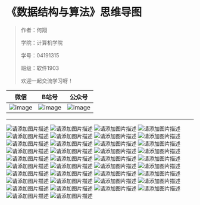 # 《数据结构与算法》思维导图

> 作者：何翔 				 
>
> 学院：计算机学院
>
> 学号：04191315		 
>
> 班级：软件1903
>
> 欢迎一起交流学习呀！

| 微信                                                         | B站号                                                        | 公众号                                                       |
| ------------------------------------------------------------ | ------------------------------------------------------------ | ------------------------------------------------------------ |
| ![image](https://img-blog.csdnimg.cn/img_convert/cece57138556f8ebe17ea8521e3114e1.png) | ![image](https://img-blog.csdnimg.cn/img_convert/96321ca49ce798da3095c0cb4c2bcafa.png) | ![image](https://img-blog.csdnimg.cn/img_convert/4488f9f9de1c18bb21c82f5657598d0d.png) |

---



![请添加图片描述](https://img-blog.csdnimg.cn/8deb386dece54601827db9526d2c69a7.png?x-oss-process=image/watermark,type_d3F5LXplbmhlaQ,shadow_50,text_Q1NETiBA5bCP5L2V5a2m6ZW_,size_20,color_FFFFFF,t_70,g_se,x_16)
![请添加图片描述](https://img-blog.csdnimg.cn/6625b3235a554e5aa24d9ead9123dced.png?x-oss-process=image/watermark,type_d3F5LXplbmhlaQ,shadow_50,text_Q1NETiBA5bCP5L2V5a2m6ZW_,size_20,color_FFFFFF,t_70,g_se,x_16)
![请添加图片描述](https://img-blog.csdnimg.cn/bf0937b7e1b2409d89013f5c6a3b6e10.png?x-oss-process=image/watermark,type_d3F5LXplbmhlaQ,shadow_50,text_Q1NETiBA5bCP5L2V5a2m6ZW_,size_20,color_FFFFFF,t_70,g_se,x_16)
![请添加图片描述](https://img-blog.csdnimg.cn/7673bfa25a54413d931263d81beac880.png?x-oss-process=image/watermark,type_d3F5LXplbmhlaQ,shadow_50,text_Q1NETiBA5bCP5L2V5a2m6ZW_,size_20,color_FFFFFF,t_70,g_se,x_16)
![请添加图片描述](https://img-blog.csdnimg.cn/521439913e3a4b43accb14e5e699c7fd.png?x-oss-process=image/watermark,type_d3F5LXplbmhlaQ,shadow_50,text_Q1NETiBA5bCP5L2V5a2m6ZW_,size_20,color_FFFFFF,t_70,g_se,x_16)
![请添加图片描述](https://img-blog.csdnimg.cn/2f7fda5868d542f3baad9cfe03f11260.png?x-oss-process=image/watermark,type_d3F5LXplbmhlaQ,shadow_50,text_Q1NETiBA5bCP5L2V5a2m6ZW_,size_20,color_FFFFFF,t_70,g_se,x_16)
![请添加图片描述](https://img-blog.csdnimg.cn/f7d3a7375921462483344254236b3cb9.png?x-oss-process=image/watermark,type_d3F5LXplbmhlaQ,shadow_50,text_Q1NETiBA5bCP5L2V5a2m6ZW_,size_20,color_FFFFFF,t_70,g_se,x_16)
![请添加图片描述](https://img-blog.csdnimg.cn/092245b50a204f35887f4efada922675.png?x-oss-process=image/watermark,type_d3F5LXplbmhlaQ,shadow_50,text_Q1NETiBA5bCP5L2V5a2m6ZW_,size_20,color_FFFFFF,t_70,g_se,x_16)
![请添加图片描述](https://img-blog.csdnimg.cn/33ba4ed3b50c4547baa99039fa1b7b2d.png?x-oss-process=image/watermark,type_d3F5LXplbmhlaQ,shadow_50,text_Q1NETiBA5bCP5L2V5a2m6ZW_,size_20,color_FFFFFF,t_70,g_se,x_16)
![请添加图片描述](https://img-blog.csdnimg.cn/9e3e79e9975a49e7a36a75b09a531b08.png?x-oss-process=image/watermark,type_d3F5LXplbmhlaQ,shadow_50,text_Q1NETiBA5bCP5L2V5a2m6ZW_,size_20,color_FFFFFF,t_70,g_se,x_16)
![请添加图片描述](https://img-blog.csdnimg.cn/36941d69eb4b42f891cf398e635f4779.png?x-oss-process=image/watermark,type_d3F5LXplbmhlaQ,shadow_50,text_Q1NETiBA5bCP5L2V5a2m6ZW_,size_20,color_FFFFFF,t_70,g_se,x_16)
![请添加图片描述](https://img-blog.csdnimg.cn/4dcb5df1766e4c9786c353820bb6c604.png?x-oss-process=image/watermark,type_d3F5LXplbmhlaQ,shadow_50,text_Q1NETiBA5bCP5L2V5a2m6ZW_,size_20,color_FFFFFF,t_70,g_se,x_16)
![请添加图片描述](https://img-blog.csdnimg.cn/9c4a0867605f455c98f87c445a786001.png?x-oss-process=image/watermark,type_d3F5LXplbmhlaQ,shadow_50,text_Q1NETiBA5bCP5L2V5a2m6ZW_,size_20,color_FFFFFF,t_70,g_se,x_16)
![请添加图片描述](https://img-blog.csdnimg.cn/fa760587972a4e9389273b23fae8a774.png?x-oss-process=image/watermark,type_d3F5LXplbmhlaQ,shadow_50,text_Q1NETiBA5bCP5L2V5a2m6ZW_,size_20,color_FFFFFF,t_70,g_se,x_16)
![请添加图片描述](https://img-blog.csdnimg.cn/14a804126a0b4d8786952d7a143c4b1c.png?x-oss-process=image/watermark,type_d3F5LXplbmhlaQ,shadow_50,text_Q1NETiBA5bCP5L2V5a2m6ZW_,size_20,color_FFFFFF,t_70,g_se,x_16)
![请添加图片描述](https://img-blog.csdnimg.cn/63108b17c1e44156a6a7a35ba24441df.png?x-oss-process=image/watermark,type_d3F5LXplbmhlaQ,shadow_50,text_Q1NETiBA5bCP5L2V5a2m6ZW_,size_20,color_FFFFFF,t_70,g_se,x_16)
![请添加图片描述](https://img-blog.csdnimg.cn/c4c197a82a744489b3ade45b34af3cf1.png?x-oss-process=image/watermark,type_d3F5LXplbmhlaQ,shadow_50,text_Q1NETiBA5bCP5L2V5a2m6ZW_,size_20,color_FFFFFF,t_70,g_se,x_16)
![请添加图片描述](https://img-blog.csdnimg.cn/52a63dd102804b8f929563ae2d1d2862.png?x-oss-process=image/watermark,type_d3F5LXplbmhlaQ,shadow_50,text_Q1NETiBA5bCP5L2V5a2m6ZW_,size_20,color_FFFFFF,t_70,g_se,x_16)
![请添加图片描述](https://img-blog.csdnimg.cn/c8ff0cc514cd4b749620a6dd92b4843a.png?x-oss-process=image/watermark,type_d3F5LXplbmhlaQ,shadow_50,text_Q1NETiBA5bCP5L2V5a2m6ZW_,size_20,color_FFFFFF,t_70,g_se,x_16)
![请添加图片描述](https://img-blog.csdnimg.cn/2fb7c3b71b184596a278a35b4e2d2deb.png?x-oss-process=image/watermark,type_d3F5LXplbmhlaQ,shadow_50,text_Q1NETiBA5bCP5L2V5a2m6ZW_,size_20,color_FFFFFF,t_70,g_se,x_16)
![请添加图片描述](https://img-blog.csdnimg.cn/91dab4b9fb464a458287b7d62261cce4.png?x-oss-process=image/watermark,type_d3F5LXplbmhlaQ,shadow_50,text_Q1NETiBA5bCP5L2V5a2m6ZW_,size_20,color_FFFFFF,t_70,g_se,x_16)
![请添加图片描述](https://img-blog.csdnimg.cn/f64d916a24c14484a3378f1ece9f0752.png?x-oss-process=image/watermark,type_d3F5LXplbmhlaQ,shadow_50,text_Q1NETiBA5bCP5L2V5a2m6ZW_,size_20,color_FFFFFF,t_70,g_se,x_16)
![请添加图片描述](https://img-blog.csdnimg.cn/e1d8cf09beda490cba0c3cbd489133e9.png?x-oss-process=image/watermark,type_d3F5LXplbmhlaQ,shadow_50,text_Q1NETiBA5bCP5L2V5a2m6ZW_,size_20,color_FFFFFF,t_70,g_se,x_16)
![请添加图片描述](https://img-blog.csdnimg.cn/39621a37f7d443b8a5cf1f7ba828fc90.png?x-oss-process=image/watermark,type_d3F5LXplbmhlaQ,shadow_50,text_Q1NETiBA5bCP5L2V5a2m6ZW_,size_20,color_FFFFFF,t_70,g_se,x_16)
![请添加图片描述](https://img-blog.csdnimg.cn/0a9c8b222bf846caa7d4f9199995f7cb.png?x-oss-process=image/watermark,type_d3F5LXplbmhlaQ,shadow_50,text_Q1NETiBA5bCP5L2V5a2m6ZW_,size_20,color_FFFFFF,t_70,g_se,x_16)
![请添加图片描述](https://img-blog.csdnimg.cn/709bee292db8464e95d4fd838ae3019c.png?x-oss-process=image/watermark,type_d3F5LXplbmhlaQ,shadow_50,text_Q1NETiBA5bCP5L2V5a2m6ZW_,size_20,color_FFFFFF,t_70,g_se,x_16)
![请添加图片描述](https://img-blog.csdnimg.cn/40de21aa042f4e0586780943ef38ff79.png?x-oss-process=image/watermark,type_d3F5LXplbmhlaQ,shadow_50,text_Q1NETiBA5bCP5L2V5a2m6ZW_,size_20,color_FFFFFF,t_70,g_se,x_16)
![请添加图片描述](https://img-blog.csdnimg.cn/a3f0db32c66f4c1da74555e99ef33fd2.png?x-oss-process=image/watermark,type_d3F5LXplbmhlaQ,shadow_50,text_Q1NETiBA5bCP5L2V5a2m6ZW_,size_20,color_FFFFFF,t_70,g_se,x_16)
![请添加图片描述](https://img-blog.csdnimg.cn/93edde626fc04c49bc5b5109ecef0a68.png?x-oss-process=image/watermark,type_d3F5LXplbmhlaQ,shadow_50,text_Q1NETiBA5bCP5L2V5a2m6ZW_,size_20,color_FFFFFF,t_70,g_se,x_16)
![请添加图片描述](https://img-blog.csdnimg.cn/aa13f73e94f7440b925df3a7bd8dab8e.png?x-oss-process=image/watermark,type_d3F5LXplbmhlaQ,shadow_50,text_Q1NETiBA5bCP5L2V5a2m6ZW_,size_20,color_FFFFFF,t_70,g_se,x_16)
![请添加图片描述](https://img-blog.csdnimg.cn/efbd293c3cda43db93add36763656d0a.png?x-oss-process=image/watermark,type_d3F5LXplbmhlaQ,shadow_50,text_Q1NETiBA5bCP5L2V5a2m6ZW_,size_20,color_FFFFFF,t_70,g_se,x_16)
![请添加图片描述](https://img-blog.csdnimg.cn/a176cff2ea1e4351a66f94621fb5ef78.png?x-oss-process=image/watermark,type_d3F5LXplbmhlaQ,shadow_50,text_Q1NETiBA5bCP5L2V5a2m6ZW_,size_20,color_FFFFFF,t_70,g_se,x_16)
![请添加图片描述](https://img-blog.csdnimg.cn/93659174ae514248b40bfbbbadb0f9ff.png?x-oss-process=image/watermark,type_d3F5LXplbmhlaQ,shadow_50,text_Q1NETiBA5bCP5L2V5a2m6ZW_,size_20,color_FFFFFF,t_70,g_se,x_16)
![请添加图片描述](https://img-blog.csdnimg.cn/b0af9b8ecf774da092e380b3af7174ca.png?x-oss-process=image/watermark,type_d3F5LXplbmhlaQ,shadow_50,text_Q1NETiBA5bCP5L2V5a2m6ZW_,size_20,color_FFFFFF,t_70,g_se,x_16)
![请添加图片描述](https://img-blog.csdnimg.cn/8e3b9dd697334783844014c2b39c8bbb.png?x-oss-process=image/watermark,type_d3F5LXplbmhlaQ,shadow_50,text_Q1NETiBA5bCP5L2V5a2m6ZW_,size_20,color_FFFFFF,t_70,g_se,x_16)
![请添加图片描述](https://img-blog.csdnimg.cn/3f0c1c35c1a642879ab36d9195f724e9.png?x-oss-process=image/watermark,type_d3F5LXplbmhlaQ,shadow_50,text_Q1NETiBA5bCP5L2V5a2m6ZW_,size_20,color_FFFFFF,t_70,g_se,x_16)
![请添加图片描述](https://img-blog.csdnimg.cn/97cd8448737e474c82ae85a0e72c2e57.png?x-oss-process=image/watermark,type_d3F5LXplbmhlaQ,shadow_50,text_Q1NETiBA5bCP5L2V5a2m6ZW_,size_20,color_FFFFFF,t_70,g_se,x_16)
![请添加图片描述](https://img-blog.csdnimg.cn/a974eaf495494c7fa5cbf21a49f0f9a6.png?x-oss-process=image/watermark,type_d3F5LXplbmhlaQ,shadow_50,text_Q1NETiBA5bCP5L2V5a2m6ZW_,size_20,color_FFFFFF,t_70,g_se,x_16)